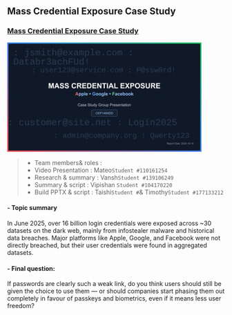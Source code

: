 ## Mass Credential Exposure Case Study

### [Mass Credential Exposure Case Study](https://youtu.be/O1_JQNPSpIo) 
<img width=450 src="presentation_requirements/image.jpg"/>

> - Team members& roles :
>  - Video Presentation   : Mateo`Student #110161254`
>  - Research & summary   : Vansh`Student #139106249`
>  - Summary & script     : Vipishan `Student #104170220`
>  - Build PPTX & script  : Taishi`Student #`& Timothy`Student #177133212`

####  - Topic summary             
In June 2025, over 16 billion login credentials were exposed across ~30 datasets on the dark web, mainly from infostealer malware and historical data breaches. Major platforms like Apple, Google, and Facebook were not directly breached, but their user credentials were found in aggregated datasets.
####  - Final question:            
If passwords are clearly such a weak link, do you think users should still be given the choice to use them — or should companies start phasing them out completely in favour of passkeys and biometrics, even if it means less user freedom?
